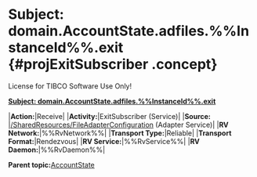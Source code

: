 # Subject: domain.AccountState.adfiles.%%InstanceId%%.exit {#projExitSubscriber .concept}

License for TIBCO Software Use Only!

**[Subject: domain.AccountState.adfiles.%%InstanceId%%.exit](../msgs/dest_Id102.md)**

|**Action:**|Receive|
|**Activity:**|ExitSubscriber \(Service\)|
|**Source:** |[/SharedResources/FileAdapterConfiguration](../../../projects/AccountState/SharedResources/FileAdapterConfiguration.adfiles.md) \(Adapter Service\)|
|**RV Network:**|%%RvNetwork%%|
|**Transport Type:**|Reliable|
|**Transport Format:**|Rendezvous|
|**RV Service:**|%%RvService%%|
|**RV Daemon:**|%%RvDaemon%%|

**Parent topic:**[AccountState](../../../crossref/dest/projs/AccountState.md)

